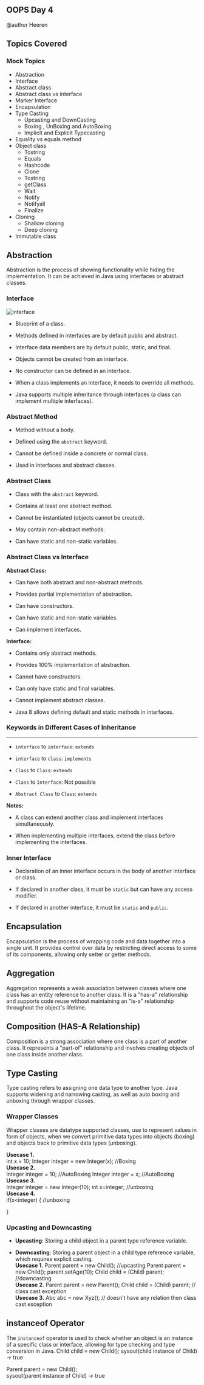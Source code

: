 ## OOPS Day 4

 @author Heeren

 **Topics Covered**
--------------
 ### Mock Topics

- Abstraction
- Interface
- Abstract class
- Abstract class vs interface
- Marker Interface
- Encapsulation
- Type Casting
  - Upcasting and DownCasting
  - Boxing , UnBoxing and AutoBoxing
  - Implicit and Explicit Typecasting
-  Equality vs equals method 
- Object class
  - Tostring
  - Equals
  - Hashcode
  - Clone
  - Tostring
  - getClass
  - Wait
  - Notify
  - Notifyall
  - Finalize
- Cloning
  - Shallow cloning 
  - Deep cloning 
- Immutable class

## Abstraction  

Abstraction is the process of showing functionality while hiding the implementation. It can be achieved in Java using interfaces or abstract classes.

### Interface      
![interface](https://github.com/codewithheeren/Java/assets/87074236/47c765b2-26ff-47c4-91d0-d7d267522525)   

- Blueprint of a class.

- Methods defined in interfaces are by default public and abstract.

- Interface data members are by default public, static, and final.

- Objects cannot be created from an interface.

- No constructor can be defined in an interface.

- When a class implements an interface, it needs to override all methods.

- Java supports multiple inheritance through interfaces (a class can implement multiple interfaces).

### Abstract Method

- Method without a body.

- Defined using the `abstract` keyword.

- Cannot be defined inside a concrete or normal class.

- Used in interfaces and abstract classes.

### Abstract Class

- Class with the `abstract` keyword.

- Contains at least one abstract method.

- Cannot be instantiated (objects cannot be created).

- May contain non-abstract methods.

- Can have static and non-static variables.

### Abstract Class vs Interface

**Abstract Class:**

- Can have both abstract and non-abstract methods.

- Provides partial implementation of abstraction.

- Can have constructors.

- Can have static and non-static variables.

- Can implement interfaces.

**Interface:**

- Contains only abstract methods.

- Provides 100% implementation of abstraction.

- Cannot have constructors.

- Can only have static and final variables.

- Cannot implement abstract classes.

- Java 8 allows defining default and static methods in interfaces.

### Keywords in Different Cases of Inheritance
---

- `interface` to `interface`: `extends`

- `interface` to `class`: `implements`

- `Class` to `Class`: `extends`

- `Class` to `Interface`: Not possible

- `Abstract Class` to `Class`: `extends`

**Notes:**

- A class can extend another class and implement interfaces simultaneously.

- When implementing multiple interfaces, extend the class before implementing the interfaces.

### Inner Interface

- Declaration of an inner interface occurs in the body of another interface or class.

- If declared in another class, it must be `static` but can have any access modifier.

- If declared in another interface, it must be `static` and `public`.

## Encapsulation

Encapsulation is the process of wrapping code and data together into a single unit. It provides control over data by restricting direct access to some of its components, allowing only setter or getter methods.

## Aggregation

Aggregation represents a weak association between classes where one class has an entity reference to another class. It is a "has-a" relationship and supports code reuse without maintaining an "is-a" relationship throughout the object's lifetime.

## Composition (HAS-A Relationship)

Composition is a strong association where one class is a part of another class. It represents a "part-of" relationship and involves creating objects of one class inside another class.

## Type Casting

Type casting refers to assigning one data type to another type. Java supports widening and narrowing casting, as well as auto boxing and unboxing through wrapper classes.

### Wrapper Classes

Wrapper classes are datatype supported classes, use to represent values in form of objects, when we convert primitive data types into objects (boxing) and objects back to primitive data types (unboxing).

**Usecase 1.**   
int x = 10;
Integer integer = new Integer(x); //Boxing    
**Usecase 2.**  
Integer integer = 10; //AutoBoxing
Integer integer = x;  //AutoBoxing   
**Usecase 3.**   
Integer integer = new Integer(10);
int x=integer; //unboxing    
**Usecase 4.**   
if(x<integer) {  //unboxing 

}

### Upcasting and Downcasting

- **Upcasting**: Storing a child object in a parent type reference variable.

- **Downcasting**: Storing a parent object in a child type reference variable, which requires explicit casting.   
**Usecase 1.**
Parent parent = new Child(); //upcasting
Parent parent = new Child();
parent.setAge(10);
Child child = (Child) parent; //downcasting   
**Usecase 2.**
Parent parent = new Parent();
Child child = (Child) parent; // class cast exception    
**Usecase 3.**
Abc abc = new Xyz(); // doesn’t have any relation then class cast exception

## instanceof Operator

The `instanceof` operator is used to check whether an object is an instance of a specific class or interface, allowing for type checking and type conversion in Java.
Child child = new Child();
sysout(child instance of Child) ->   true   
   
Parent parent = new Child();   
sysout(parent instance of Child) ->   true

